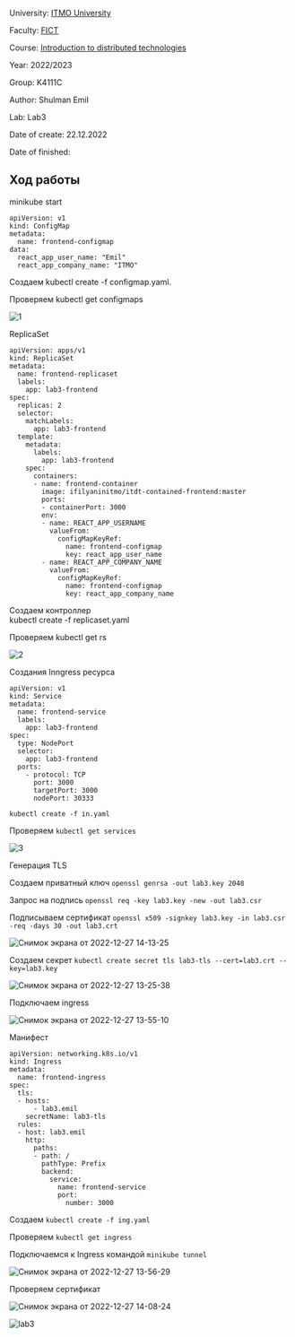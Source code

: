 University: [ITMO University](https://itmo.ru/ru/)

Faculty: [FICT](https://fict.itmo.ru)

Course: [Introduction to distributed technologies](https://github.com/itmo-ict-faculty/introduction-to-distributed-technologies)

Year: 2022/2023

Group: K4111C

Author: Shulman Emil

Lab: Lab3

Date of create: 22.12.2022

Date of finished:

## Ход работы 

minikube start

```
apiVersion: v1
kind: ConfigMap
metadata:
  name: frontend-configmap
data:
  react_app_user_name: "Emil"
  react_app_company_name: "ITMO"
```

Создаем kubectl create -f configmap.yaml.

Проверяем kubectl get configmaps

![1](https://user-images.githubusercontent.com/54935204/209647856-7ec7492c-1282-45f3-b4ed-c32fd09b5773.png)


ReplicaSet

```
apiVersion: apps/v1
kind: ReplicaSet
metadata:
  name: frontend-replicaset
  labels:
    app: lab3-frontend
spec:
  replicas: 2
  selector:
    matchLabels:
      app: lab3-frontend
  template:
    metadata:
      labels:
        app: lab3-frontend
    spec:
      containers:
      - name: frontend-container
        image: ifilyaninitmo/itdt-contained-frontend:master
        ports:
        - containerPort: 3000
        env:
        - name: REACT_APP_USERNAME
          valueFrom:
            configMapKeyRef:
              name: frontend-configmap
              key: react_app_user_name
        - name: REACT_APP_COMPANY_NAME
          valueFrom:
            configMapKeyRef:
              name: frontend-configmap
              key: react_app_company_name
```

Создаем контроллер  
kubectl create -f replicaset.yaml

Проверяем
kubectl get rs

![2](https://user-images.githubusercontent.com/54935204/209650276-91cd44db-9667-4dd5-839a-1ecfe6171529.png)


Создания Inngress ресурса 

```
apiVersion: v1
kind: Service
metadata:
  name: frontend-service
  labels:
    app: lab3-frontend
spec:
  type: NodePort
  selector:
    app: lab3-frontend
  ports:
    - protocol: TCP
      port: 3000
      targetPort: 3000
      nodePort: 30333
```

```kubectl create -f in.yaml```

Проверяем ```kubectl get services```

![3](https://user-images.githubusercontent.com/54935204/209650338-c7910afe-08d2-4be5-9b66-aee45710108d.png)

Генерация TLS

Создаем приватный ключ ```openssl genrsa -out lab3.key 2048```

Запрос на подпись  ```openssl req -key lab3.key -new -out lab3.csr```

Подписываем сертификат ```openssl x509 -signkey lab3.key -in lab3.csr -req -days 30 -out lab3.crt```

![Снимок экрана от 2022-12-27 14-13-25](https://user-images.githubusercontent.com/54935204/209657722-cf44c940-e8d4-455b-8ecf-07bec3652996.png)

Создаем секрет ```kubectl create secret tls lab3-tls --cert=lab3.crt --key=lab3.key```

![Снимок экрана от 2022-12-27 13-25-38](https://user-images.githubusercontent.com/54935204/209651768-f4db3258-3f8a-47aa-98c1-0d6f4740ff3b.png)

Подключаем ingress

![Снимок экрана от 2022-12-27 13-55-10](https://user-images.githubusercontent.com/54935204/209657421-9140c3ca-495b-4eca-b60a-73c00d40c15b.png)

Манифест

```
apiVersion: networking.k8s.io/v1
kind: Ingress
metadata:
  name: frontend-ingress
spec:
  tls:
  - hosts:
      - lab3.emil
    secretName: lab3-tls
  rules:
  - host: lab3.emil
    http:
      paths:
      - path: /
        pathType: Prefix
        backend:
          service:
            name: frontend-service
            port:
              number: 3000
```

Создаем ```kubectl create -f ing.yaml```

Проверяем ```kubectl get ingress```

Подключаемся к Ingress командой ```minikube tunnel```

![Снимок экрана от 2022-12-27 13-56-29](https://user-images.githubusercontent.com/54935204/209657581-620c6365-bfc5-4ebc-8e31-5ee1d3a559de.png)

Проверяем сертификат

![Снимок экрана от 2022-12-27 14-08-24](https://user-images.githubusercontent.com/54935204/209657552-5140457b-aca4-4f75-af76-3f5bec54f54a.png)

![lab3](https://user-images.githubusercontent.com/54935204/209657835-935bfc98-7894-4e8b-86e3-90c81f0cba0e.png)
